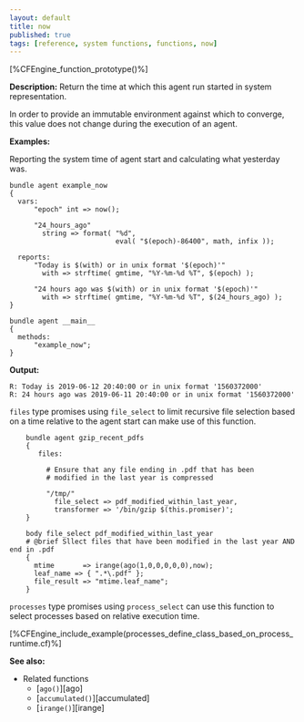 ```yaml
---
layout: default
title: now
published: true
tags: [reference, system functions, functions, now]
---
```


[%CFEngine_function_prototype()%]

**Description:** Return the time at which this agent run started
in system representation.

In order to provide an immutable environment against which to converge,
this value does not change during the execution of an agent.

**Examples:**

Reporting the system time of agent start and calculating what yesterday was.

```cf3
bundle agent example_now
{
  vars:
      "epoch" int => now();

      "24_hours_ago"
        string => format( "%d",
                          eval( "$(epoch)-86400", math, infix ));

  reports:
      "Today is $(with) or in unix format '$(epoch)'"
        with => strftime( gmtime, "%Y-%m-%d %T", $(epoch) );

      "24 hours ago was $(with) or in unix format '$(epoch)'"
        with => strftime( gmtime, "%Y-%m-%d %T", $(24_hours_ago) );
}

bundle agent __main__
{
  methods:
      "example_now";
}
```

**Output:**

```
R: Today is 2019-06-12 20:40:00 or in unix format '1560372000'
R: 24 hours ago was 2019-06-11 20:40:00 or in unix format '1560372000'
```

`files` type promises using ```file_select``` to limit recursive file selection
based on a time relative to the agent start can make use of this function.

```cf3
    bundle agent gzip_recent_pdfs
    {
       files:

         # Ensure that any file ending in .pdf that has been
         # modified in the last year is compressed

         "/tmp/"
           file_select => pdf_modified_within_last_year,
           transformer => '/bin/gzip $(this.promiser)';
    }

    body file_select pdf_modified_within_last_year
    # @brief Sllect files that have been modified in the last year AND end in .pdf
    {
      mtime       => irange(ago(1,0,0,0,0,0),now);
      leaf_name => { ".*\.pdf" };
      file_result => "mtime.leaf_name";
    }
```

`processes` type promises using ```process_select``` can use this function to
select processes based on relative execution time.

[%CFEngine_include_example(processes_define_class_based_on_process_runtime.cf)%]

**See also:**

* Related functions
    * [`ago()`][ago]
    * [`accumulated()`][accumulated]
    * [`irange()`][irange]
